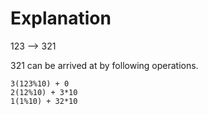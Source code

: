 # Explanation

123 --> 321

321 can be arrived at by following operations.

```
3(123%10) + 0 
2(12%10) + 3*10
1(1%10) + 32*10
```

